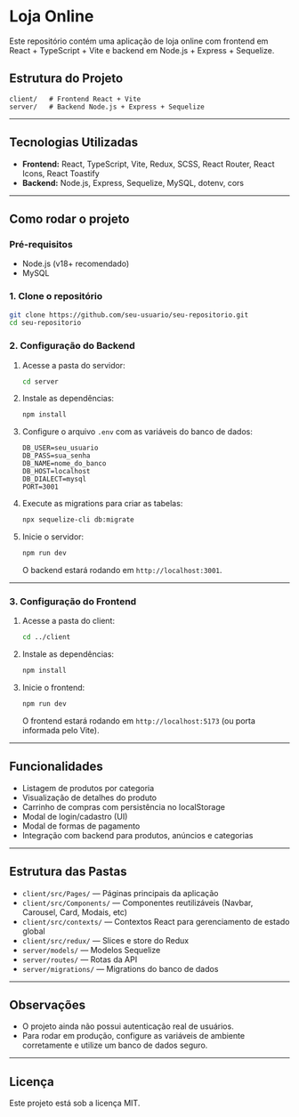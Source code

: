 # Loja Online

Este repositório contém uma aplicação de loja online com frontend em React + TypeScript + Vite e backend em Node.js + Express + Sequelize.

## Estrutura do Projeto

```
client/   # Frontend React + Vite
server/   # Backend Node.js + Express + Sequelize
```

---

## Tecnologias Utilizadas

- **Frontend:** React, TypeScript, Vite, Redux, SCSS, React Router, React Icons, React Toastify
- **Backend:** Node.js, Express, Sequelize, MySQL, dotenv, cors

---

## Como rodar o projeto

### Pré-requisitos

- Node.js (v18+ recomendado)
- MySQL

### 1. Clone o repositório

```sh
git clone https://github.com/seu-usuario/seu-repositorio.git
cd seu-repositorio
```

### 2. Configuração do Backend

1. Acesse a pasta do servidor:
    ```sh
    cd server
    ```
2. Instale as dependências:
    ```sh
    npm install
    ```
3. Configure o arquivo `.env` com as variáveis do banco de dados:
    ```
    DB_USER=seu_usuario
    DB_PASS=sua_senha
    DB_NAME=nome_do_banco
    DB_HOST=localhost
    DB_DIALECT=mysql
    PORT=3001
    ```
4. Execute as migrations para criar as tabelas:
    ```sh
    npx sequelize-cli db:migrate
    ```
5. Inicie o servidor:
    ```sh
    npm run dev
    ```
    O backend estará rodando em `http://localhost:3001`.

---

### 3. Configuração do Frontend

1. Acesse a pasta do client:
    ```sh
    cd ../client
    ```
2. Instale as dependências:
    ```sh
    npm install
    ```
3. Inicie o frontend:
    ```sh
    npm run dev
    ```
    O frontend estará rodando em `http://localhost:5173` (ou porta informada pelo Vite).

---

## Funcionalidades

- Listagem de produtos por categoria
- Visualização de detalhes do produto
- Carrinho de compras com persistência no localStorage
- Modal de login/cadastro (UI)
- Modal de formas de pagamento
- Integração com backend para produtos, anúncios e categorias

---

## Estrutura das Pastas

- `client/src/Pages/` — Páginas principais da aplicação
- `client/src/Components/` — Componentes reutilizáveis (Navbar, Carousel, Card, Modais, etc)
- `client/src/contexts/` — Contextos React para gerenciamento de estado global
- `client/src/redux/` — Slices e store do Redux
- `server/models/` — Modelos Sequelize
- `server/routes/` — Rotas da API
- `server/migrations/` — Migrations do banco de dados

---

## Observações

- O projeto ainda não possui autenticação real de usuários.
- Para rodar em produção, configure as variáveis de ambiente corretamente e utilize um banco de dados seguro.

---

## Licença

Este projeto está sob a licença MIT.
